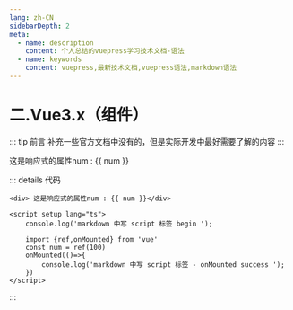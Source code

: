 ```yaml
---
lang: zh-CN
sidebarDepth: 2
meta:
  - name: description
    content: 个人总结的vuepress学习技术文档-语法
  - name: keywords
    content: vuepress,最新技术文档,vuepress语法,markdown语法
---
```


# 二.Vue3.x（组件）

::: tip 前言
补充一些官方文档中没有的，但是实际开发中最好需要了解的内容
:::

<div> 这是响应式的属性num : {{ num }}</div>

<script setup lang="ts">
    console.log('markdown 中写 script 标签 begin ');

    import {ref,onMounted} from 'vue'
    const num = ref(100)
    onMounted(()=>{
        console.log('markdown 中写 script 标签 - onMounted success ');
    })
</script>

::: details 代码

```vue
<div> 这是响应式的属性num : {{ num }}</div>

<script setup lang="ts">
    console.log('markdown 中写 script 标签 begin ');

    import {ref,onMounted} from 'vue'
    const num = ref(100)
    onMounted(()=>{
        console.log('markdown 中写 script 标签 - onMounted success ');
    })
</script>
```

:::
